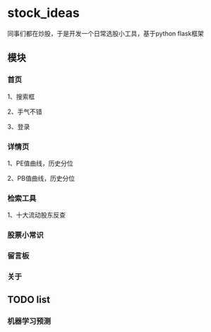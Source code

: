 # stock_ideas

同事们都在炒股，于是开发一个日常选股小工具，基于python flask框架

## 模块

### 首页

1、搜索框

2、手气不错

3、登录

### 详情页

1、PE值曲线，历史分位

2、PB值曲线，历史分位

### 检索工具

1、十大流动股东反查

### 股票小常识

### 留言板

### 关于

## TODO list

### 机器学习预测